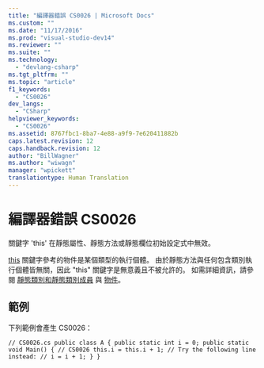 ```yaml
---
title: "編譯器錯誤 CS0026 | Microsoft Docs"
ms.custom: ""
ms.date: "11/17/2016"
ms.prod: "visual-studio-dev14"
ms.reviewer: ""
ms.suite: ""
ms.technology: 
  - "devlang-csharp"
ms.tgt_pltfrm: ""
ms.topic: "article"
f1_keywords: 
  - "CS0026"
dev_langs: 
  - "CSharp"
helpviewer_keywords: 
  - "CS0026"
ms.assetid: 8767fbc1-8ba7-4e88-a9f9-7e620411882b
caps.latest.revision: 12
caps.handback.revision: 12
author: "BillWagner"
ms.author: "wiwagn"
manager: "wpickett"
translationtype: Human Translation
---
```

# 編譯器錯誤 CS0026
關鍵字 'this' 在靜態屬性、靜態方法或靜態欄位初始設定式中無效。  
  
 [this](../../csharp/language-reference/keywords/this.md) 關鍵字參考的物件是某個類型的執行個體。 由於靜態方法與任何包含類別執行個體皆無關，因此 "this" 關鍵字是無意義且不被允許的。 如需詳細資訊，請參閱 [靜態類別和靜態類別成員](../../csharp/programming-guide/classes-and-structs/static-classes-and-static-class-members.md) 與 [物件](../../csharp/programming-guide/classes-and-structs/objects.md)。  
  
## 範例  
 下列範例會產生 CS0026：  
  
```  
// CS0026.cs public class A { public static int i = 0; public static void Main() { // CS0026 this.i = this.i + 1; // Try the following line instead: // i = i + 1; } }  
```